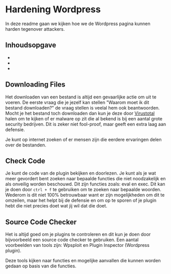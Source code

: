 # Hardening Wordpress #

In deze readme gaan we kijken hoe we de Wordpress pagina kunnen harden tegenover attackers.

## Inhoudsopgave ##

* 
* 
* 

## Downloading Files ##

Het downloaden van een bestand is altijd een gevaarlijke actie om uit te voeren. De eerste vraag die je jezelf kan stellen "Waarom moet ik dit bestand downloaden?" de vraag stellen is veelal hem ook beantwoorden. Mocht je het bestand toch downloaden dan kun je deze door <a href="https://www.virustotal.com">Virustotal</a> halen om te kijken of er malware op zit die al bekend is bij een aantal grote security bedrijven. Dit is zeker niet fool-proof, maar geeft een extra laag aan defensie.

Je kunt op internet zoeken of er mensen zijn die eerdere ervaringen delen over de bestanden. 

## Check Code ##

Je kunt de code van de plugin bekijken en doorlezen. Je kunt als je wat meer gevordert bent zoeken naar bepaalde functies die niet noodzakelijk en als onveilig worden beschouwd. Dit zijn functies zoals: eval en exec. Dit kan je doen door `ctrl + f` te gebruiken om te zoeken naar bepaalde woorden. Wederom is dit niet 100% betrouwbaar want er zijn mogelijkheden om dit te omzeilen, maar het helpt bij de defensie en om op te sporen of je plugin hebt die niet precies doet wat jij wil dat die doet.

## Source Code Checker ##

Het is altijd goed om je plugins te controleren en dit kun je doen door bijvoorbeeld een source code checker te gebruiken. Een aantal voorbeelden van tools zijn: Wpsploit en Plugin Inspector (Wordpress plugin).

Deze tools kijken naar functies en mogelijke aanvallen die kunnen worden gedaan op basis van die functies.